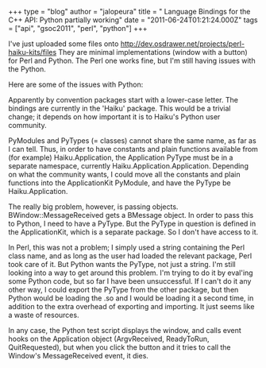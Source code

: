 +++
type = "blog"
author = "jalopeura"
title = " Language Bindings for the C++ API: Python partially working"
date = "2011-06-24T01:21:24.000Z"
tags = ["api", "gsoc2011", "perl", "python"]
+++

I've just uploaded some files onto http://dev.osdrawer.net/projects/perl-haiku-kits/files They are minimal implementations (window with a button) for Perl and Python. The Perl one works fine, but I'm still having issues with the Python.

Here are some of the issues with Python:

Apparently by convention packages start with a lower-case letter. The bindings are currently in the 'Haiku' package. This would be a trivial change; it depends on how important it is to Haiku's Python user community.

PyModules and PyTypes (= classes) cannot share the same name, as far as I can tell. Thus, in order to have constants and plain functions available from (for example) Haiku.Application, the Application PyType must be in a separate namespace, currently Haiku.Application.Application. Depending on what the community wants, I could move all the constants and plain functions into the ApplicationKit PyModule, and have the PyType be Haiku.Application.

The really big problem, however, is passing objects. BWindow::MessageReceived gets a BMessage object. In order to pass this to Python, I need to have a PyType. But the PyType in question is defined in the ApplicationKit, which is a separate package. So I don't have access to it.

In Perl, this was not a problem; I simply used a string containing the Perl class name, and as long as the user had loaded the relevant package, Perl took care of it. But Python wants the PyType, not just a string. I'm still looking into a way to get around this problem. I'm trying to do it by eval'ing some Python code, but so far I have been unsuccessful. If I can't do it any other way, I could export the PyType from the other package, but then Python would be loading the .so and I would be loading it a second time, in addition to the extra overhead of exporting and importing. It just seems like a waste of resources.

In any case, the Python test script displays the window, and calls event hooks on the Application object (ArgvReceived, ReadyToRun, QuitRequested), but when you click the button and it tries to call the Window's MessageReceived event, it dies.
